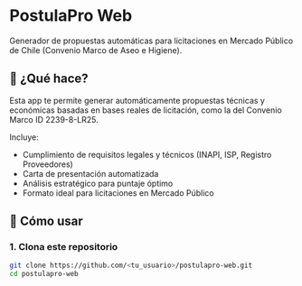 # PostulaPro Web

Generador de propuestas automáticas para licitaciones en Mercado Público de Chile (Convenio Marco de Aseo e Higiene).

## 🧠 ¿Qué hace?

Esta app te permite generar automáticamente propuestas técnicas y económicas basadas en bases reales de licitación, como la del Convenio Marco ID 2239-8-LR25.

Incluye:
- Cumplimiento de requisitos legales y técnicos (INAPI, ISP, Registro Proveedores)
- Carta de presentación automatizada
- Análisis estratégico para puntaje óptimo
- Formato ideal para licitaciones en Mercado Público

## 🚀 Cómo usar

### 1. Clona este repositorio
```bash
git clone https://github.com/<tu_usuario>/postulapro-web.git
cd postulapro-web

